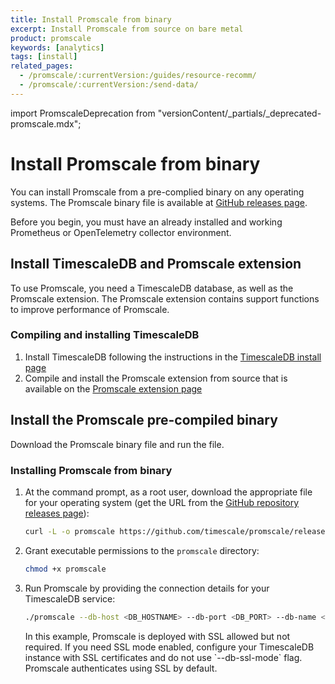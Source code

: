 ```yaml
---
title: Install Promscale from binary
excerpt: Install Promscale from source on bare metal
product: promscale
keywords: [analytics]
tags: [install]
related_pages:
  - /promscale/:currentVersion:/guides/resource-recomm/
  - /promscale/:currentVersion:/send-data/
---
```


import PromscaleDeprecation from "versionContent/_partials/_deprecated-promscale.mdx";

# Install Promscale from binary

<PromscaleDeprecation />

You can install Promscale from a pre-complied binary on any operating systems. The
Promscale binary file is available at [GitHub releases page][gh-promscale-download].

Before you begin, you must have an already installed and working Prometheus or
OpenTelemetry collector environment.

## Install TimescaleDB and Promscale extension

To use Promscale, you need a TimescaleDB database, as well as the Promscale
extension. The Promscale extension contains support functions to improve
performance of Promscale.

<Procedure>

### Compiling and installing TimescaleDB

1.  Install TimescaleDB following the instructions in the
    [TimescaleDB install page][tsdb-install-self-hosted]
1.  Compile and install the Promscale extension from source that is available on
    the [Promscale extension page][promscale-extension]

</Procedure>

## Install the Promscale pre-compiled binary

Download the Promscale binary file and run the file.

<Procedure>

### Installing Promscale from binary

1.  At the command prompt, as a root user, download the appropriate file
    for your operating system (get the URL from the [GitHub repository releases page][releases]):

    ```bash
    curl -L -o promscale https://github.com/timescale/promscale/releases/download/<VERSION>/<PROMSCALE_DISTRIBUTION>
    ```

1.  Grant executable permissions to the `promscale` directory:

    ```bash
    chmod +x promscale
    ```

1.  Run Promscale by providing the connection details for your TimescaleDB
    service:

    ```bash
    ./promscale --db-host <DB_HOSTNAME> --db-port <DB_PORT> --db-name <DBNAME> --db-password <DBPASSWORD> --db-ssl-mode allow
    ```

    <Highlight type="note">
    In this example, Promscale is deployed with SSL allowed but not required. If
    you need SSL mode enabled, configure your TimescaleDB instance with SSL
    certificates and do not use `--db-ssl-mode` flag. Promscale authenticates
    using SSL by default.
    </Highlight>

</Procedure>

[gh-promscale-download]: https://github.com/timescale/promscale/releases
[promscale-extension]: https://github.com/timescale/promscale_extension#promscale-extension
[releases]: https://github.com/timescale/promscale/releases/
[tsdb-install-self-hosted]: /timescaledb/:currentVersion:/how-to-guides/install-timescaledb/self-hosted/
